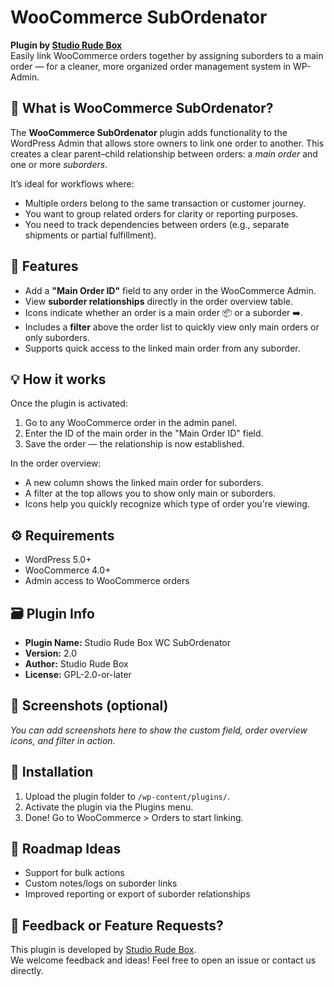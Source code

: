 # WooCommerce SubOrdenator

**Plugin by [Studio Rude Box](https://studiorudebox.nl)**  
Easily link WooCommerce orders together by assigning suborders to a main order — for a cleaner, more organized order management system in WP-Admin.

## 🧩 What is WooCommerce SubOrdenator?

The **WooCommerce SubOrdenator** plugin adds functionality to the WordPress Admin that allows store owners to link one order to another. This creates a clear parent–child relationship between orders: a *main order* and one or more *suborders*.

It’s ideal for workflows where:
- Multiple orders belong to the same transaction or customer journey.
- You want to group related orders for clarity or reporting purposes.
- You need to track dependencies between orders (e.g., separate shipments or partial fulfillment).

## 🔧 Features

- Add a **"Main Order ID"** field to any order in the WooCommerce Admin.
- View **suborder relationships** directly in the order overview table.
- Icons indicate whether an order is a main order 📦 or a suborder ➡️.
- Includes a **filter** above the order list to quickly view only main orders or only suborders.
- Supports quick access to the linked main order from any suborder.

## 💡 How it works

Once the plugin is activated:
1. Go to any WooCommerce order in the admin panel.
2. Enter the ID of the main order in the "Main Order ID" field.
3. Save the order — the relationship is now established.

In the order overview:
- A new column shows the linked main order for suborders.
- A filter at the top allows you to show only main or suborders.
- Icons help you quickly recognize which type of order you're viewing.

## ⚙️ Requirements

- WordPress 5.0+
- WooCommerce 4.0+
- Admin access to WooCommerce orders

## 🗃️ Plugin Info

- **Plugin Name:** Studio Rude Box WC SubOrdenator  
- **Version:** 2.0  
- **Author:** Studio Rude Box  
- **License:** GPL-2.0-or-later

## 🎨 Screenshots (optional)

*You can add screenshots here to show the custom field, order overview icons, and filter in action.*

## 📂 Installation

1. Upload the plugin folder to `/wp-content/plugins/`.
2. Activate the plugin via the Plugins menu.
3. Done! Go to WooCommerce > Orders to start linking.

## 🚀 Roadmap Ideas

- Support for bulk actions
- Custom notes/logs on suborder links
- Improved reporting or export of suborder relationships

## 💬 Feedback or Feature Requests?

This plugin is developed by [Studio Rude Box](https://studiorudebox.nl).  
We welcome feedback and ideas! Feel free to open an issue or contact us directly.


